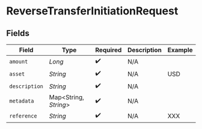 # ReverseTransferInitiationRequest


## Fields

| Field                 | Type                  | Required              | Description           | Example               |
| --------------------- | --------------------- | --------------------- | --------------------- | --------------------- |
| `amount`              | *Long*                | :heavy_check_mark:    | N/A                   |                       |
| `asset`               | *String*              | :heavy_check_mark:    | N/A                   | USD                   |
| `description`         | *String*              | :heavy_check_mark:    | N/A                   |                       |
| `metadata`            | Map<String, *String*> | :heavy_check_mark:    | N/A                   |                       |
| `reference`           | *String*              | :heavy_check_mark:    | N/A                   | XXX                   |